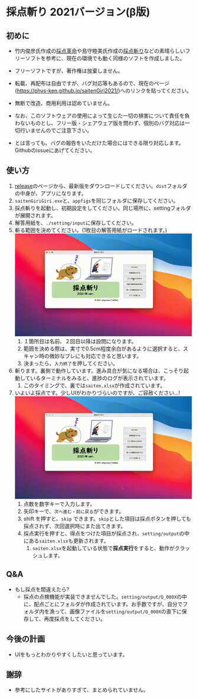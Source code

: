 # 採点斬り 2021バージョン(β版)

## 初めに
* 竹内俊彦氏作成の[採点革命](http://www.nurs.or.jp/~lionfan/freesoft_45.html)や島守睦美氏作成の[採点斬り](http://www.nurs.or.jp/~lionfan/freesoft_49.html)などの素晴らしいフリーソフトを参考に、現在の環境でも動く同様のソフトを作成しました。

* フリーソフトですが、著作権は放棄しません。
* 転載、再配布は自由ですが、バグ対応等もあるので、現在のページ(https://phys-ken.github.io/saitenGiri2021/)へのリンクを貼ってください。
* 無断で改造、商用利用は認めていません。
* なお、このソフトウェアの使用によって生じた一切の損害について責任を負わないものとし、フリー版・シェアウェア版を問わず、個別のバグ対応は一切行いませんのでご注意下さい。
* とは言っても、バグの報告をいただけた場合にはできる限り対応します。Githubのissueにあげてください。

## 使い方
1. [release](https://github.com/phys-ken/saitenGiri2021/releases)のページから、最新版をダウンロードしてください。`dist`フォルダの中身が、アプリになります。
1. `saitenGiriGiri.exe`と、`appfigs`を同じフォルダに保存してください。
1. 採点斬りを起動し、初期設定をしてください。同じ場所に、settingフォルダが展開されます。
1. 解答用紙を、`./setting/input`に保存してください。
1. 斬る範囲を決めてください。(1枚目の解答用紙がロードされます。)![gifアニメ](appfigs/1giri.gif)
    1. １箇所目は名前、２回目以降は設問になります。
    1. 範囲を決める際は、実寸で0.5cm程度余白があるように選択すると、スキャン時の微妙なブレにも対応できると思います。
    1. 決まったら、`入力終了`を押してください。
1. 斬ります。裏側で動作しています。進み具合が気になる場合は、こっそり起動しているターミナルをみると、進捗のログが表示されています。
    1. このタイミングで、裏では`saiten.xlsx`が作成されています。
1. いよいよ採点です。少しUIがわかりづらいのですが、ご容赦ください...!![gifアニメ](appfigs/2saiten.gif)
    1. 点数を数字キーで入力します。
    1. 矢印キーで、`次へ進む・前に戻る`ができます。
    1. shift を押すと、`skip` できます。`skip`とした項目は採点ボタンを押しても採点されず、次回選択時にまた出てきます。
    1. 採点実行を押すと、得点をつけた項目が採点され、`setting/output`の中にある`saiten.xlsx`も更新されます。
        1. `saiten.xlsx`を起動している状態で**採点実行**をすると、動作がクラッシュします。

## Q&A
* もし採点を間違えたら?
  * 採点の点検機能が実装できませんでした。`setting/output/Q_000X`の中に、配点ごとにフォルダが作成されています。お手数ですが、自分でフォルダ内を漁って、画像ファイルを`setting/output/Q_000X`の直下に保存して、再度採点をしてください。

## 今後の計画
* UIをもっとわかりやすくしたいと思っています。

## 謝辞
* 参考にしたサイトがありすぎて、まとめられていません。